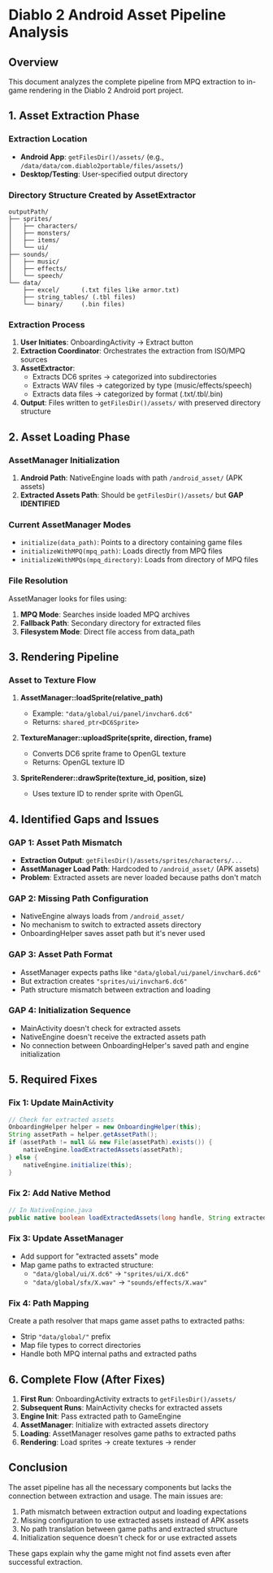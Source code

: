 # Diablo 2 Android Asset Pipeline Analysis

## Overview
This document analyzes the complete pipeline from MPQ extraction to in-game rendering in the Diablo 2 Android port project.

## 1. Asset Extraction Phase

### Extraction Location
- **Android App**: `getFilesDir()/assets/` (e.g., `/data/data/com.diablo2portable/files/assets/`)
- **Desktop/Testing**: User-specified output directory

### Directory Structure Created by AssetExtractor
```
outputPath/
├── sprites/
│   ├── characters/
│   ├── monsters/
│   ├── items/
│   └── ui/
├── sounds/
│   ├── music/
│   ├── effects/
│   └── speech/
└── data/
    ├── excel/      (.txt files like armor.txt)
    ├── string_tables/ (.tbl files)
    └── binary/     (.bin files)
```

### Extraction Process
1. **User Initiates**: OnboardingActivity → Extract button
2. **Extraction Coordinator**: Orchestrates the extraction from ISO/MPQ sources
3. **AssetExtractor**: 
   - Extracts DC6 sprites → categorized into subdirectories
   - Extracts WAV files → categorized by type (music/effects/speech)
   - Extracts data files → categorized by format (.txt/.tbl/.bin)
4. **Output**: Files written to `getFilesDir()/assets/` with preserved directory structure

## 2. Asset Loading Phase

### AssetManager Initialization
1. **Android Path**: NativeEngine loads with path `/android_asset/` (APK assets)
2. **Extracted Assets Path**: Should be `getFilesDir()/assets/` but **GAP IDENTIFIED**

### Current AssetManager Modes
- `initialize(data_path)`: Points to a directory containing game files
- `initializeWithMPQ(mpq_path)`: Loads directly from MPQ files
- `initializeWithMPQs(mpq_directory)`: Loads from directory of MPQ files

### File Resolution
AssetManager looks for files using:
1. **MPQ Mode**: Searches inside loaded MPQ archives
2. **Fallback Path**: Secondary directory for extracted files
3. **Filesystem Mode**: Direct file access from data_path

## 3. Rendering Pipeline

### Asset to Texture Flow
1. **AssetManager::loadSprite(relative_path)**
   - Example: `"data/global/ui/panel/invchar6.dc6"`
   - Returns: `shared_ptr<DC6Sprite>`

2. **TextureManager::uploadSprite(sprite, direction, frame)**
   - Converts DC6 sprite frame to OpenGL texture
   - Returns: OpenGL texture ID

3. **SpriteRenderer::drawSprite(texture_id, position, size)**
   - Uses texture ID to render sprite with OpenGL

## 4. Identified Gaps and Issues

### GAP 1: Asset Path Mismatch
- **Extraction Output**: `getFilesDir()/assets/sprites/characters/...`
- **AssetManager Load Path**: Hardcoded to `/android_asset/` (APK assets)
- **Problem**: Extracted assets are never loaded because paths don't match

### GAP 2: Missing Path Configuration
- NativeEngine always loads from `/android_asset/`
- No mechanism to switch to extracted assets directory
- OnboardingHelper saves asset path but it's never used

### GAP 3: Asset Path Format
- AssetManager expects paths like `"data/global/ui/panel/invchar6.dc6"`
- But extraction creates `"sprites/ui/invchar6.dc6"`
- Path structure mismatch between extraction and loading

### GAP 4: Initialization Sequence
- MainActivity doesn't check for extracted assets
- NativeEngine doesn't receive the extracted assets path
- No connection between OnboardingHelper's saved path and engine initialization

## 5. Required Fixes

### Fix 1: Update MainActivity
```java
// Check for extracted assets
OnboardingHelper helper = new OnboardingHelper(this);
String assetPath = helper.getAssetPath();
if (assetPath != null && new File(assetPath).exists()) {
    nativeEngine.loadExtractedAssets(assetPath);
} else {
    nativeEngine.initialize(this);
}
```

### Fix 2: Add Native Method
```java
// In NativeEngine.java
public native boolean loadExtractedAssets(long handle, String extractedPath);
```

### Fix 3: Update AssetManager
- Add support for "extracted assets" mode
- Map game paths to extracted structure:
  - `"data/global/ui/X.dc6"` → `"sprites/ui/X.dc6"`
  - `"data/global/sfx/X.wav"` → `"sounds/effects/X.wav"`

### Fix 4: Path Mapping
Create a path resolver that maps game asset paths to extracted paths:
- Strip `"data/global/"` prefix
- Map file types to correct directories
- Handle both MPQ internal paths and extracted paths

## 6. Complete Flow (After Fixes)

1. **First Run**: OnboardingActivity extracts to `getFilesDir()/assets/`
2. **Subsequent Runs**: MainActivity checks for extracted assets
3. **Engine Init**: Pass extracted path to GameEngine
4. **AssetManager**: Initialize with extracted assets directory
5. **Loading**: AssetManager resolves game paths to extracted paths
6. **Rendering**: Load sprites → create textures → render

## Conclusion

The asset pipeline has all the necessary components but lacks the connection between extraction and usage. The main issues are:
1. Path mismatch between extraction output and loading expectations
2. Missing configuration to use extracted assets instead of APK assets
3. No path translation between game paths and extracted structure
4. Initialization sequence doesn't check for or use extracted assets

These gaps explain why the game might not find assets even after successful extraction.